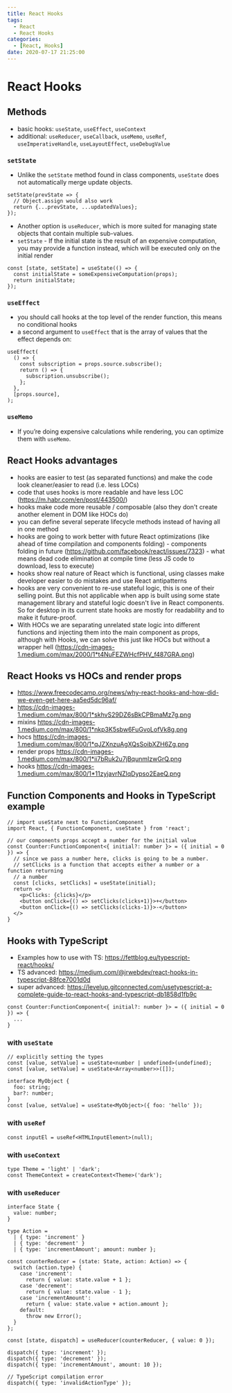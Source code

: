 ```yaml
---
title: React Hooks
tags:
  - React
  - React Hooks
categories:
  - [React, Hooks]
date: 2020-07-17 21:25:00
---
```

# React Hooks

## Methods

* basic hooks: `useState`, `useEffect`, `useContext`
* additional: `useReducer`, `useCallback`, `useMemo`, `useRef`, `useImperativeHandle`, `useLayoutEffect`, `useDebugValue`

### `setState`
* Unlike the `setState` method found in class components, `useState` does not automatically merge update objects.

```
setState(prevState => {
  // Object.assign would also work
  return {...prevState, ...updatedValues};
});
```
* Another option is `useReducer`, which is more suited for managing state objects that contain multiple sub-values.
* `setState` - If the initial state is the result of an expensive computation, you may provide a function instead, which will be executed only on the initial render

```
const [state, setState] = useState(() => {
  const initialState = someExpensiveComputation(props);
  return initialState;
});
```

### `useEffect`
* you should call hooks at the top level of the render function, this means no conditional hooks
* a second argument to `useEffect` that is the array of values that the effect depends on:

```
useEffect(
  () => {
    const subscription = props.source.subscribe();
    return () => {
      subscription.unsubscribe();
    };
  },
  [props.source],
);
```

### `useMemo`
* If you’re doing expensive calculations while rendering, you can optimize them with `useMemo`.


## React Hooks advantages
* hooks are easier to test (as separated functions) and make the code look cleaner/easier to read (i.e. less LOCs)
* code that uses hooks is more readable and have less LOC (https://m.habr.com/en/post/443500/)
* hooks make code more reusable / composable (also they don't create another element in DOM like HOCs do)
* you can define several seperate lifecycle methods instead of having all in one method
* hooks are going to work better with future React optimizations (like ahead of time compilation and components folding) - components folding in future (https://github.com/facebook/react/issues/7323) - what means dead code elimination at compile time (less JS code to download, less to execute)
* hooks show real nature of React which is functional, using classes make developer easier to do mistakes and use React antipatterns
* hooks are very convenient to re-use stateful logic, this is one of their selling point. But this not applicable when app is built using some state management library and stateful logic doesn't live in React components. So for desktop in its current state hooks are mostly for readability and to make it future-proof.
* With HOCs we are separating unrelated state logic into different functions and injecting them into the main component as props, although with Hooks, we can solve this just like HOCs but without a wrapper hell (https://cdn-images-1.medium.com/max/2000/1*t4NuFEZWHcfPHV_f487GRA.png)


## React Hooks vs HOCs and render props
* https://www.freecodecamp.org/news/why-react-hooks-and-how-did-we-even-get-here-aa5ed5dc96af/
* https://cdn-images-1.medium.com/max/800/1*skhvS29DZ6sBkCPBmaMz7g.png
* mixins https://cdn-images-1.medium.com/max/800/1*nkp3K5sbw6FuGvoLofVk8g.png
* hocs https://cdn-images-1.medium.com/max/800/1*qJZXnzuAgXQsSoibXZH6Zg.png
* render props https://cdn-images-1.medium.com/max/800/1*ii7bRuk2u7jBqunmIzwGrQ.png
* hooks https://cdn-images-1.medium.com/max/800/1*11zyjavrNZlqDypso2EaeQ.png

## Function Components and Hooks in TypeScript example

```
// import useState next to FunctionComponent
import React, { FunctionComponent, useState } from 'react';

// our components props accept a number for the initial value
const Counter:FunctionComponent<{ initial?: number }> = ({ initial = 0 }) => {
  // since we pass a number here, clicks is going to be a number.
  // setClicks is a function that accepts either a number or a function returning
  // a number
  const [clicks, setClicks] = useState(initial);
  return <>
    <p>Clicks: {clicks}</p>
    <button onClick={() => setClicks(clicks+1)}>+</button>
    <button onClick={() => setClicks(clicks-1)}>-</button>
  </>
}
```

## Hooks with TypeScript
- Examples how to use with TS: https://fettblog.eu/typescript-react/hooks/
- TS advanced: https://medium.com/@jrwebdev/react-hooks-in-typescript-88fce7001d0d
- super advanced: https://levelup.gitconnected.com/usetypescript-a-complete-guide-to-react-hooks-and-typescript-db1858d1fb9c

```
const Counter:FunctionComponent<{ initial?: number }> = ({ initial = 0 }) => {
  ...
}
```

### with `useState`

```
// explicitly setting the types
const [value, setValue] = useState<number | undefined>(undefined);
const [value, setValue] = useState<Array<number>>([]);

interface MyObject {
  foo: string;
  bar?: number;
}
const [value, setValue] = useState<MyObject>({ foo: 'hello' });
```

### with `useRef`

```
const inputEl = useRef<HTMLInputElement>(null);
```

### with `useContext`

```
type Theme = 'light' | 'dark';
const ThemeContext = createContext<Theme>('dark');
```

### with `useReducer`

```
interface State {
  value: number;
}

type Action =
  | { type: 'increment' }
  | { type: 'decrement' }
  | { type: 'incrementAmount'; amount: number };

const counterReducer = (state: State, action: Action) => {
  switch (action.type) {
    case 'increment':
      return { value: state.value + 1 };
    case 'decrement':
      return { value: state.value - 1 };
    case 'incrementAmount':
      return { value: state.value + action.amount };
    default:
      throw new Error();
  }
};

const [state, dispatch] = useReducer(counterReducer, { value: 0 });

dispatch({ type: 'increment' });
dispatch({ type: 'decrement' });
dispatch({ type: 'incrementAmount', amount: 10 });

// TypeScript compilation error
dispatch({ type: 'invalidActionType' });
```